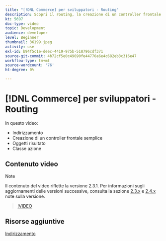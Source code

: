 ```yaml
---
title: "[!DNL Commerce] per sviluppatori - Routing"
description: Scopri il routing, la creazione di un controller frontale semplice, oggetti risultato, classe azione.
kt: 5697
doc-type: video
topic: Development
audience: developer
level: Beginner
thumbnail: 36199.jpeg
activity: use
exl-id: b94f5c1e-deec-4419-975b-518796cdf371
source-git-commit: 4b72cf5e0c49690fe44776a6e4c682eb3c316e47
workflow-type: tm+mt
source-wordcount: '76'
ht-degree: 0%

---
```


# [!DNL Commerce] per sviluppatori - Routing

In questo video:

- Indirizzamento
- Creazione di un controller frontale semplice
- Oggetti risultato
- Classe azione

## Contenuto video

>[!NOTE]
>
>Il contenuto del video riflette la versione 2.3.1. Per informazioni sugli aggiornamenti delle versioni successive, consulta la sezione [ 2.3.x](https://devdocs.magento.com/guides/v2.3/release-notes/bk-release-notes.html) e [2.4.x](https://devdocs.magento.com/guides/v2.4/release-notes/bk-release-notes.html) note sulla versione.

>[!VIDEO](https://video.tv.adobe.com/v/36199?quality=12&learn=on)

## Risorse aggiuntive

[Indirizzamento](https://devdocs.magento.com/guides/v2.4/extension-dev-guide/routing.html)
